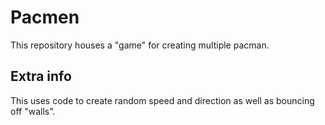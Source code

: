 # Pacmen

This repository houses a "game" for creating multiple pacman.

## Extra info

This uses code to create random speed and direction as well as bouncing off "walls".
